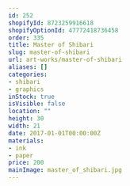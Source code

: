 ```yaml
---
id: 252
shopifyId: 8723259916618
shopifyOptionId: 47772418736458
order: 335
title: Master of Shibari
slug: master-of-shibari
url: art-works/master-of-shibari
aliases: []
categories:
- shibari
- graphics
inStock: true
isVisible: false
location: ""
height: 30
width: 21
date: 2017-01-01T00:00:00Z
materials:
- ink
- paper
price: 200
mainImage: master_of_shibari.jpg
---
```

